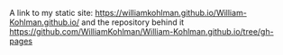 A link to my static site: https://williamkohlman.github.io/William-Kohlman.github.io/ and the repository behind it https://github.com/WilliamKohlman/William-Kohlman.github.io/tree/gh-pages
